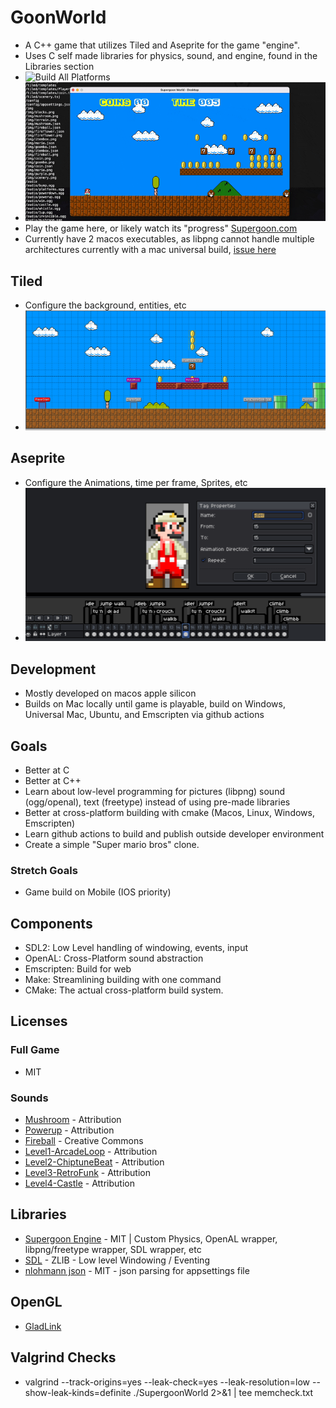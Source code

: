 # GoonWorld
- A C++ game that utilizes Tiled and Aseprite for the game "engine".
- Uses C self made libraries for physics, sound, and engine, found in the Libraries section
- ![Build All Platforms]( https://github.com/kjblanchard/GoonWorld/actions/workflows/test.yml/badge.svg)
- ![Status Picture](https://github.com/kjblanchard/GoonWorld/blob/master/img/status.gif?raw=true)
- Play the game here, or likely watch its "progress" [Supergoon.com](https://world.supergoon.com)
- Currently have 2 macos executables, as libpng cannot handle multiple architectures currently with a mac universal build, [issue here]()

## Tiled
- Configure the background, entities, etc
- ![Tiled](https://github.com/kjblanchard/GoonWorld/blob/master/img/tiled.png?raw=true)

## Aseprite
- Configure the Animations, time per frame, Sprites, etc
- ![Tiled](https://github.com/kjblanchard/GoonWorld/blob/master/img/aseprite.png?raw=true)

## Development
- Mostly developed on macos apple silicon
- Builds on Mac locally until game is playable, build on Windows, Universal Mac, Ubuntu, and Emscripten via github actions

## Goals
- Better at C
- Better at C++
- Learn about low-level programming for pictures (libpng) sound (ogg/openal), text (freetype) instead of using pre-made libraries
- Better at cross-platform building with cmake (Macos, Linux, Windows, Emscripten)
- Learn github actions to build and publish outside developer environment
- Create a simple "Super mario bros" clone.

### Stretch Goals
- Game build on Mobile (IOS priority)

## Components
- SDL2: Low Level handling of windowing, events, input
- OpenAL: Cross-Platform sound abstraction
- Emscripten: Build for web
- Make: Streamlining building with one command
- CMake: The actual cross-platform build system.

## Licenses
### Full Game
- MIT
### Sounds
- [Mushroom](https://freesound.org/people/timgormly/sounds/170155/) - Attribution
- [Powerup](https://freesound.org/people/ProjectsU012/sounds/341629/) - Attribution
- [Fireball](https://freesound.org/people/adh.dreaming/sounds/615576/) - Creative Commons
- [Level1-ArcadeLoop](https://freesound.org/people/joshuaempyre/sounds/251461/) - Attribution
- [Level2-ChiptuneBeat](https://freesound.org/people/YipYep/sounds/679167/) - Attribution
- [Level3-RetroFunk](https://freesound.org/people/sonically_sound/sounds/624874/) - Attribution
- [Level4-Castle](https://freesound.org/people/Sirkoto51/sounds/416632/) - Attribution

## Libraries
- [Supergoon Engine](https://github.com/supergoongaming/sg_engine) - MIT | Custom Physics, OpenAL wrapper, libpng/freetype wrapper, SDL wrapper, etc
- [SDL](https://www.libsdl.org/license.php) - ZLIB - Low level Windowing / Eventing
- [nlohmann json](https://github.com/nlohmann/json) - MIT - json parsing for appsettings file

## OpenGL
- [GladLink](https://glad.dav1d.de/#language=c&specification=gl&api=gl%3D3.3&api=gles1%3Dnone&api=gles2%3D2.0&api=glsc2%3Dnone&profile=core&loader=on)

## Valgrind Checks
- valgrind --track-origins=yes --leak-check=yes --leak-resolution=low --show-leak-kinds=definite ./SupergoonWorld 2>&1 | tee memcheck.txt